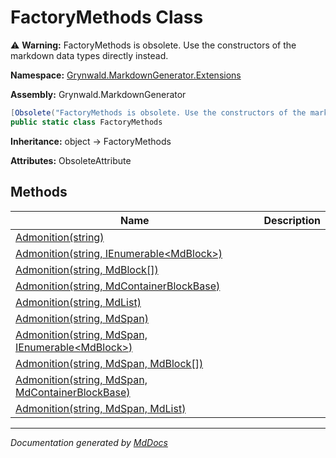 # FactoryMethods Class

⚠️ **Warning:** FactoryMethods is obsolete. Use the constructors of the markdown data types directly instead.

**Namespace:** [Grynwald.MarkdownGenerator.Extensions](../index.md)

**Assembly:** Grynwald.MarkdownGenerator

```csharp
[Obsolete("FactoryMethods is obsolete. Use the constructors of the markdown data types directly instead.")]
public static class FactoryMethods
```

**Inheritance:** object → FactoryMethods

**Attributes:** ObsoleteAttribute

## Methods

| Name                                                                                                                   | Description |
| ---------------------------------------------------------------------------------------------------------------------- | ----------- |
| [Admonition(string)](methods/Admonition.md#admonitionstring)                                                           |             |
| [Admonition(string, IEnumerable\<MdBlock\>)](methods/Admonition.md#admonitionstring-ienumerablemdblock)                |             |
| [Admonition(string, MdBlock\[\])](methods/Admonition.md#admonitionstring-mdblock)                                      |             |
| [Admonition(string, MdContainerBlockBase)](methods/Admonition.md#admonitionstring-mdcontainerblockbase)                |             |
| [Admonition(string, MdList)](methods/Admonition.md#admonitionstring-mdlist)                                            |             |
| [Admonition(string, MdSpan)](methods/Admonition.md#admonitionstring-mdspan)                                            |             |
| [Admonition(string, MdSpan, IEnumerable\<MdBlock\>)](methods/Admonition.md#admonitionstring-mdspan-ienumerablemdblock) |             |
| [Admonition(string, MdSpan, MdBlock\[\])](methods/Admonition.md#admonitionstring-mdspan-mdblock)                       |             |
| [Admonition(string, MdSpan, MdContainerBlockBase)](methods/Admonition.md#admonitionstring-mdspan-mdcontainerblockbase) |             |
| [Admonition(string, MdSpan, MdList)](methods/Admonition.md#admonitionstring-mdspan-mdlist)                             |             |

___

*Documentation generated by [MdDocs](https://github.com/ap0llo/mddocs)*
